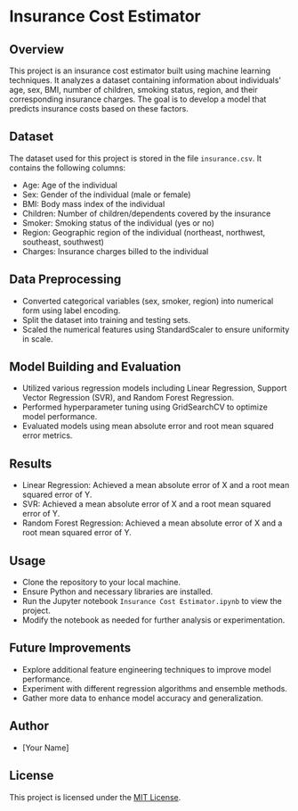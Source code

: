 # Insurance Cost Estimator

## Overview
This project is an insurance cost estimator built using machine learning techniques. It analyzes a dataset containing information about individuals' age, sex, BMI, number of children, smoking status, region, and their corresponding insurance charges. The goal is to develop a model that predicts insurance costs based on these factors.

## Dataset
The dataset used for this project is stored in the file `insurance.csv`. It contains the following columns:
- Age: Age of the individual
- Sex: Gender of the individual (male or female)
- BMI: Body mass index of the individual
- Children: Number of children/dependents covered by the insurance
- Smoker: Smoking status of the individual (yes or no)
- Region: Geographic region of the individual (northeast, northwest, southeast, southwest)
- Charges: Insurance charges billed to the individual

## Data Preprocessing
- Converted categorical variables (sex, smoker, region) into numerical form using label encoding.
- Split the dataset into training and testing sets.
- Scaled the numerical features using StandardScaler to ensure uniformity in scale.

## Model Building and Evaluation
- Utilized various regression models including Linear Regression, Support Vector Regression (SVR), and Random Forest Regression.
- Performed hyperparameter tuning using GridSearchCV to optimize model performance.
- Evaluated models using mean absolute error and root mean squared error metrics.

## Results
- Linear Regression: Achieved a mean absolute error of X and a root mean squared error of Y.
- SVR: Achieved a mean absolute error of X and a root mean squared error of Y.
- Random Forest Regression: Achieved a mean absolute error of X and a root mean squared error of Y.

## Usage
- Clone the repository to your local machine.
- Ensure Python and necessary libraries are installed.
- Run the Jupyter notebook `Insurance Cost Estimator.ipynb` to view the project.
- Modify the notebook as needed for further analysis or experimentation.

## Future Improvements
- Explore additional feature engineering techniques to improve model performance.
- Experiment with different regression algorithms and ensemble methods.
- Gather more data to enhance model accuracy and generalization.

## Author
- [Your Name]

## License
This project is licensed under the [MIT License](LICENSE).
